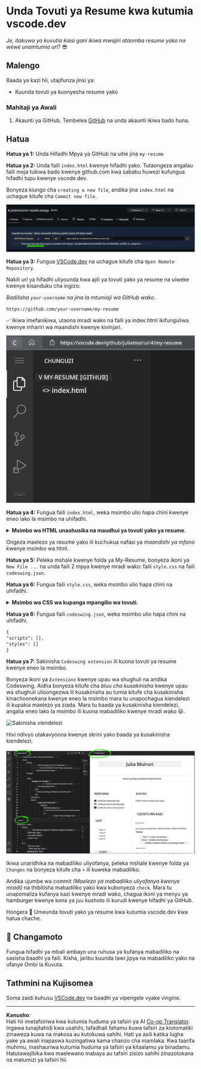 <!--
CO_OP_TRANSLATOR_METADATA:
{
  "original_hash": "2fcb983b8dbadadb1bc2e97f8c12dac5",
  "translation_date": "2025-08-28T04:24:01+00:00",
  "source_file": "8-code-editor/1-using-a-code-editor/assignment.md",
  "language_code": "sw"
}
-->
# Unda Tovuti ya Resume kwa kutumia vscode.dev

_Je, itakuwa ya kuvutia kiasi gani ikiwa mwajiri ataomba resume yako na wewe unamtumia url?_ 😎

## Malengo

Baada ya kazi hii, utajifunza jinsi ya:

- Kuunda tovuti ya kuonyesha resume yako

### Mahitaji ya Awali

1. Akaunti ya GitHub. Tembelea [GitHub](https://github.com/) na unda akaunti ikiwa bado huna.

## Hatua

**Hatua ya 1:** Unda Hifadhi Mpya ya GitHub na uitie jina `my-resume`

**Hatua ya 2:** Unda faili `index.html` kwenye hifadhi yako. Tutaongeza angalau faili moja tukiwa bado kwenye github.com kwa sababu huwezi kufungua hifadhi tupu kwenye vscode.dev.

Bonyeza kiungo cha `creating a new file`, andika jina `index.html` na uchague kitufe cha `Commit new file`.

![Unda faili mpya kwenye github.com](../../../../translated_images/new-file-github.com.c886796d800e8056561829a181be1382c5303da9d902d8b2dd82b68a4806e21f.sw.png)

**Hatua ya 3:** Fungua [VSCode.dev](https://vscode.dev) na uchague kitufe cha `Open Remote Repository`.

Nakili url ya hifadhi uliyounda kwa ajili ya tovuti yako ya resume na uiweke kwenye kisanduku cha ingizo:

_Badilisha `your-username` na jina la mtumiaji wa GitHub wako._

```
https://github.com/your-username/my-resume
```

✅ Ikiwa imefanikiwa, utaona mradi wako na faili ya index.html ikifunguliwa kwenye mhariri wa maandishi kwenye kivinjari.

![Unda faili mpya](../../../../translated_images/project-on-vscode.dev.e79815a9a95ee7feac72ebe5c941c91279716be37c575dbdbf2f43bea2c7d8b6.sw.png)

**Hatua ya 4:** Fungua faili `index.html`, weka msimbo ulio hapa chini kwenye eneo lako la msimbo na uhifadhi.

<details>
    <summary><b>Msimbo wa HTML unaohusika na maudhui ya tovuti yako ya resume.</b></summary>
    
        <html>

            <head>
                <link href="style.css" rel="stylesheet">
                <link rel="stylesheet" href="https://cdnjs.cloudflare.com/ajax/libs/font-awesome/5.15.4/css/all.min.css">
                <title>Jina Lako Linaenda Hapa!</title>
            </head>
            <body>
                <header id="header">
                    <!-- kichwa cha resume chenye jina lako na cheo -->
                    <h1>Jina Lako Linaenda Hapa!</h1>
                    <hr>
                    Nafasi Yako!
                    <hr>
                </header>
                <main>
                    <article id="mainLeft">
                        <section>
                            <h2>MAWASILIANO</h2>
                            <!-- maelezo ya mawasiliano ikijumuisha mitandao ya kijamii -->
                            <p>
                                <i class="fa fa-envelope" aria-hidden="true"></i>
                                <a href="mailto:username@domain.top-level domain">Andika barua pepe yako hapa</a>
                            </p>
                            <p>
                                <i class="fab fa-github" aria-hidden="true"></i>
                                <a href="github.com/yourGitHubUsername">Andika jina lako hapa!</a>
                            </p>
                            <p>
                                <i class="fab fa-linkedin" aria-hidden="true"></i>
                                <a href="linkedin.com/yourLinkedInUsername">Andika jina lako hapa!</a>
                            </p>
                        </section>
                        <section>
                            <h2>UJUZI</h2>
                            <!-- ujuzi wako -->
                            <ul>
                                <li>Ujuzi 1!</li>
                                <li>Ujuzi 2!</li>
                                <li>Ujuzi 3!</li>
                                <li>Ujuzi 4!</li>
                            </ul>
                        </section>
                        <section>
                            <h2>ELIMU</h2>
                            <!-- elimu yako -->
                            <h3>Andika kozi yako hapa!</h3>
                            <p>
                                Andika taasisi yako hapa!
                            </p>
                            <p>
                                Tarehe ya Kuanza - Tarehe ya Kumaliza
                            </p>
                        </section>            
                    </article>
                    <article id="mainRight">
                        <section>
                            <h2>KUHUSU</h2>
                            <!-- kuhusu wewe -->
                            <p>Andika maelezo mafupi kuhusu wewe!</p>
                        </section>
                        <section>
                            <h2>UZOEFU WA KAZI</h2>
                            <!-- uzoefu wako wa kazi -->
                            <h3>Kichwa cha Kazi</h3>
                            <p>
                                Jina la Shirika Linaenda Hapa | Mwezi wa Kuanza – Mwezi wa Kumaliza
                            </p>
                            <ul>
                                    <li>Kazi 1 - Andika ulichofanya!</li>
                                    <li>Kazi 2 - Andika ulichofanya!</li>
                                    <li>Andika matokeo/athari ya mchango wako</li>
                                    
                            </ul>
                            <h3>Kichwa cha Kazi 2</h3>
                            <p>
                                Jina la Shirika Linaenda Hapa | Mwezi wa Kuanza – Mwezi wa Kumaliza
                            </p>
                            <ul>
                                    <li>Kazi 1 - Andika ulichofanya!</li>
                                    <li>Kazi 2 - Andika ulichofanya!</li>
                                    <li>Andika matokeo/athari ya mchango wako</li>
                                    
                            </ul>
                        </section>
                    </article>
                </main>
            </body>
        </html>
</details>

Ongeza maelezo ya resume yako ili kuchukua nafasi ya _maandishi ya mfano_ kwenye msimbo wa html.

**Hatua ya 5:** Peleka mshale kwenye folda ya My-Resume, bonyeza ikoni ya `New File ...` na unda faili 2 mpya kwenye mradi wako: faili `style.css` na faili `codeswing.json`.

**Hatua ya 6:** Fungua faili `style.css`, weka msimbo ulio hapa chini na uhifadhi.

<details>
        <summary><b>Msimbo wa CSS wa kupanga mpangilio wa tovuti.</b></summary>
            
            body {
                font-family: 'Segoe UI', Tahoma, Geneva, Verdana, sans-serif;
                font-size: 16px;
                max-width: 960px;
                margin: auto;
            }
            h1 {
                font-size: 3em;
                letter-spacing: .6em;
                padding-top: 1em;
                padding-bottom: 1em;
            }

            h2 {
                font-size: 1.5em;
                padding-bottom: 1em;
            }

            h3 {
                font-size: 1em;
                padding-bottom: 1em;
            }
            main { 
                display: grid;
                grid-template-columns: 40% 60%;
                margin-top: 3em;
            }
            header {
                text-align: center;
                margin: auto 2em;
            }

            section {
                margin: auto 1em 4em 2em;
            }

            i {
                margin-right: .5em;
            }

            p {
                margin: .2em auto
            }

            hr {
                border: none;
                background-color: lightgray;
                height: 1px;
            }

            h1, h2, h3 {
                font-weight: 100;
                margin-bottom: 0;
            }
            #mainLeft {
                border-right: 1px solid lightgray;
            }
            
</details>

**Hatua ya 6:** Fungua faili `codeswing.json`, weka msimbo ulio hapa chini na uhifadhi.

    {
    "scripts": [],
    "styles": []
    }

**Hatua ya 7:** Sakinisha `Codeswing extension` ili kuona tovuti ya resume kwenye eneo la msimbo.

Bonyeza ikoni ya _`Extensions`_ kwenye upau wa shughuli na andika Codeswing. Aidha bonyeza kitufe cha _bluu cha kusakinisha_ kwenye upau wa shughuli ulioongezwa ili kusakinisha au tumia kitufe cha kusakinisha kinachoonekana kwenye eneo la msimbo mara tu unapochagua kiendelezi ili kupakia maelezo ya ziada. Mara tu baada ya kusakinisha kiendelezi, angalia eneo lako la msimbo ili kuona mabadiliko kwenye mradi wako 😃.

![Sakinisha viendelezi](../../../../8-code-editor/images/install-extension.gif)

Hivi ndivyo utakavyoona kwenye skrini yako baada ya kusakinisha kiendelezi.

![Codeswing extension in action](../../../../translated_images/after-codeswing-extension-pb.0ebddddcf73b550994947a9084e35e2836c713ae13839d49628e3c764c1cfe83.sw.png)

Ikiwa unaridhika na mabadiliko uliyofanya, peleka mshale kwenye folda ya `Changes` na bonyeza kitufe cha `+` ili kuweka mabadiliko.

Andika ujumbe wa commit _(Maelezo ya mabadiliko uliyofanya kwenye mradi)_ na thibitisha mabadiliko yako kwa kubonyeza `check`. Mara tu unapomaliza kufanya kazi kwenye mradi wako, chagua ikoni ya menyu ya hamburger kwenye kona ya juu kushoto ili kurudi kwenye hifadhi ya GitHub.

Hongera 🎉 Umeunda tovuti yako ya resume kwa kutumia vscode.dev kwa hatua chache.

## 🚀 Changamoto

Fungua hifadhi ya mbali ambayo una ruhusa ya kufanya mabadiliko na sasisha baadhi ya faili. Kisha, jaribu kuunda tawi jipya na mabadiliko yako na ufanye Ombi la Kuvuta.

## Tathmini na Kujisomea

Soma zaidi kuhusu [VSCode.dev](https://code.visualstudio.com/docs/editor/vscode-web?WT.mc_id=academic-0000-alfredodeza) na baadhi ya vipengele vyake vingine.

---

**Kanusho**:  
Hati hii imetafsiriwa kwa kutumia huduma ya tafsiri ya AI [Co-op Translator](https://github.com/Azure/co-op-translator). Ingawa tunajitahidi kwa usahihi, tafadhali fahamu kuwa tafsiri za kiotomatiki zinaweza kuwa na makosa au kutokuwa sahihi. Hati ya asili katika lugha yake ya awali inapaswa kuzingatiwa kama chanzo cha mamlaka. Kwa taarifa muhimu, inashauriwa kutumia huduma ya tafsiri ya kitaalamu ya binadamu. Hatutawajibika kwa maelewano mabaya au tafsiri zisizo sahihi zinazotokana na matumizi ya tafsiri hii.